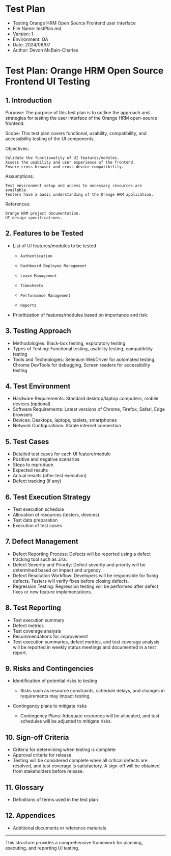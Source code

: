 # Test Plan
- Testing Orange HRM Open Source Frontend user interface
- File Name: testPlan.md
- Version: 1
- Environment: QA
- Date: 2024/06/07
- Author: Devon McBain-Charles

# Test Plan: Orange HRM Open Source Frontend UI Testing

## 1. Introduction
Purpose: The purpose of this test plan is to outline the approach and strategies for testing the user interface of the Orange HRM open-source frontend.

Scope: This test plan covers functional, usability, compatibility, and accessibility testing of the UI components.

Objectives:

    Validate the functionality of UI features/modules.
    Assess the usability and user experience of the frontend.
    Ensure cross-browser and cross-device compatibility.

Assumptions:

    Test environment setup and access to necessary resources are available.
    Testers have a basic understanding of the Orange HRM application.

References:

    Orange HRM project documentation.
    UI design specifications.

## 2. Features to be Tested
- List of UI features/modules to be tested 
  -     Authentication
  -     Dashboard Employee Management 
  -     Leave Management
  -     Timesheets 
  -     Performance Management
  -     Reports

- Prioritization of features/modules based on importance and risk:
  


## 3. Testing Approach
- Methodologies: Black-box testing, exploratory testing
- Types of Testing: Functional testing, usability testing, compatibility testing
- Tools and Technologies: Selenium WebDriver for automated testing, Chrome DevTools for debugging, Screen readers for accessibility testing

## 4. Test Environment
- Hardware Requirements: Standard desktop/laptop computers, mobile devices (optional)
- Software Requirements: Latest versions of Chrome, Firefox, Safari, Edge browsers
- Devices: Desktops, laptops, tablets, smartphones
- Network Configurations: Stable internet connection

## 5. Test Cases
- Detailed test cases for each UI feature/module
- Positive and negative scenarios
- Steps to reproduce
- Expected results
- Actual results (after test execution)
- Defect tracking (if any)

## 6. Test Execution Strategy
- Test execution schedule
- Allocation of resources (testers, devices)
- Test data preparation
- Execution of test cases

## 7. Defect Management
- Defect Reporting Process: Defects will be reported using a defect tracking tool such as Jira.
- Defect Severity and Priority: Defect severity and priority will be determined based on impact and urgency.
- Defect Resolution Workflow: Developers will be responsible for fixing defects. Testers will verify fixes before closing defects.
- Regression Testing: Regression testing will be performed after defect fixes or new feature implementations.

## 8. Test Reporting
- Test execution summary
- Defect metrics
- Test coverage analysis
- Recommendations for improvement
- Test execution summaries, defect metrics, and test coverage analysis will be reported in weekly status meetings and documented in a test report.

## 9. Risks and Contingencies
- Identification of potential risks to testing
  - Risks such as resource constraints, schedule delays, and changes in requirements may impact testing.

- Contingency plans to mitigate risks
  - Contingency Plans: Adequate resources will be allocated, and test schedules will be adjusted to mitigate risks.


## 10. Sign-off Criteria
- Criteria for determining when testing is complete
- Approval criteria for release
- Testing will be considered complete when all critical defects are resolved, and test coverage is satisfactory. A sign-off will be obtained from stakeholders before release.

## 11. Glossary
- Definitions of terms used in the test plan

## 12. Appendices
- Additional documents or reference materials

---

This structure provides a comprehensive framework for planning, executing, and reporting UI testing.